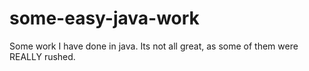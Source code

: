 # some-easy-java-work
Some work I have done in java. Its not all great, as some of them were REALLY rushed.
